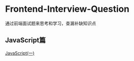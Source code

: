 # Frontend-Interview-Question
通过前端面试题来思考和学习，查漏补缺知识点

## JavaScript篇

[JavaScript(一)](https://github.com/Jacky-Summer/Frontend-Interview-Question/blob/master/JS%E7%AF%87(%E4%B8%80).md)


